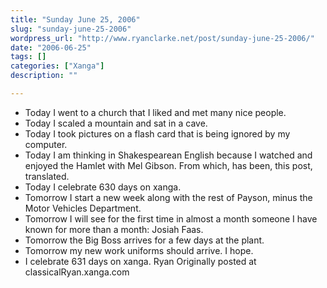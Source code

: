```yaml
---
title: "Sunday June 25, 2006"
slug: "sunday-june-25-2006"
wordpress_url: "http://www.ryanclarke.net/post/sunday-june-25-2006/"
date: "2006-06-25"
tags: []
categories: ["Xanga"]
description: ""

---
```


- Today I went to a church that I liked and met many nice people.
- Today I scaled a mountain and sat in a cave.
- Today I took pictures on a flash card that is being ignored by my computer.
- Today I am thinking in Shakespearean English because I watched and enjoyed the Hamlet with Mel Gibson. From which, has been, this post, translated.
- Today I celebrate 630 days on xanga.
- Tomorrow I start a new week along with the rest of Payson, minus the Motor Vehicles Department.
- Tomorrow I will see for the first time in almost a month someone I have known for more than a month: Josiah Faas.
- Tomorrow the Big Boss arrives for a few days at the plant.
- Tomorrow my new work uniforms should arrive. I hope.
- I celebrate 631 days on xanga.
Ryan
Originally posted at classicalRyan.xanga.com
